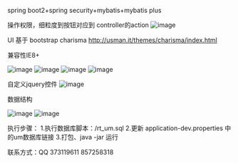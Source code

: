 spring boot2+spring security+mybatis+mybatis plus

操作权限，细粒度到按钮对应到 controller的action
![image](https://raw.githubusercontent.com/roytian1217/rt-mag/master/rt-mag/src/main/webapp/resource/images/readme/domain.png)

UI 基于 bootstrap charisma http://usman.it/themes/charisma/index.html

兼容性IE8+

![image](https://raw.githubusercontent.com/roytian1217/rt-mag/master/rt-mag/src/main/webapp/resource/images/readme/login.png)
![image](https://raw.githubusercontent.com/roytian1217/rt-mag/master/rt-mag/src/main/webapp/resource/images/readme/index.png)
![image](https://raw.githubusercontent.com/roytian1217/rt-mag/master/rt-mag/src/main/webapp/resource/images/readme/selop.png)
![image](https://raw.githubusercontent.com/roytian1217/rt-mag/master/rt-mag/src/main/webapp/resource/images/readme/selaction.png)

自定义jquery控件
![image](https://raw.githubusercontent.com/roytian1217/rt-mag/master/rt-mag/src/main/webapp/resource/images/readme/kj.png)

数据结构

![image](https://raw.githubusercontent.com/roytian1217/rt-mag/master/rt-mag/src/main/webapp/resource/images/readme/datastructure1.png)
![image](https://raw.githubusercontent.com/roytian1217/rt-mag/master/rt-mag/src/main/webapp/resource/images/readme/datastructure3.png)

执行步骤：
1.执行数据库脚本：/rt_um.sql
2.更新 application-dev.properties 中的um数据库链接
3.打包、java -jar 运行

联系方式：QQ 373119611 857258318
